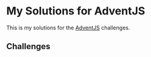 # My Solutions for AdventJS

This is my solutions for the [AdventJS](https://adventjs.dev/) challenges.

## Challenges

<!-- - [Day 1](./day-1/README.md) -->